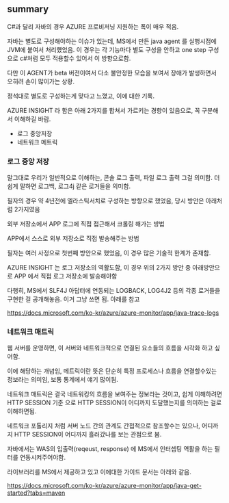 ## summary

C#과 달리 자바의 경우 AZURE 프로비저닝 지원하는 폭이 매우 적음.

자바는 별도로 구성해야하는 이슈가 있는데, MS에서 만든 java agent 를 실행시점에 JVM에 붙여서 처리헀었음. 이 경우는 각 기능마다 별도 구성을 안하고 one step 구성으로 c#처럼 모두 적용할수 있어서 이 방향으로함.

다만 이 AGENT가 beta 버전이여서 다소 불안정한 모습을 보여서 장애가 발생하면서 오히려 손이 많이가는 상황.

정석대로 별도로 구성하는게 맞다고 느꼈고, 이에 대한 기록.

 

AZURE INSIGHT 라 함은 아래 2가지를 합쳐서 가르키는 경향이 있음으로, 꼭 구분해서 이해하길 바람.

- 로그 중앙저장
- 네트워크 메트릭

### 로그 중앙 저장
말그대로 우리가 일반적으로 이해하는, 콘솔 로그 출력, 파일 로그 출력 그걸 의미함. 더 쉽게 말하면 로그백, 로그4j 같은 로거들을 의미함.

필자의 경우 약 4년전에 엘라스틱서치로 구성하는 방향으로 했었음, 당시 방안은 아래처럼 2가지였음

외부 저장소에서 APP 로그에 직접 접근해서 크롤링 해가는 방법

APP에서 스스로 외부 저장소로 직접 발송해주는 방법

필자는 여러 사정으로 첫번째 방안으로 했었음, 이 경우 많은 기술적 한계가 존재함.

AZURE INSIGHT 는 로그 저장소의 역활도함, 이 경우 위의 2가지 방안 중 아래방안으로 APP 에서 직접 로그 저장소에 발송해야함

다행히, MS에서 SLF4J 아답터에 연동되는 LOGBACK, LOG4J2 등의 각종 로거들을 구현한 걸 공개해놓음. 이거 그냥 쓰면 됨. 아래를 참고

https://docs.microsoft.com/ko-kr/azure/azure-monitor/app/java-trace-logs

 

### 네트워크 매트릭
웹 서버를 운영하면, 이 서버와 네트워크적으로 연결된 요소들의 흐름을 시각화 하고 싶어함.

이에 해당하는 개념임, 메트릭이란 뜻은 단순히 특정 프로세스나 흐름을 연결할수있는 정보라는 의미임, 보통 통계에서 얘기 많이됨.

네트워크 매트릭은 결국 네트워킹의 흐름을 보여주는 정보라는 것이고, 쉽게 이해하려면 HTTP SESSION 기준  으로 HTTP SESSION이 어디까지 도달했는지를 의미하는 걸로 이해하면됨.

네트워크 포톨리지 처럼 서버 노드 간의 관계도 간접적으로 참조할수는 있으나, 어디까지 HTTP SESSION이 어디까지 흘러갔나를 보는 관점으로 봄.

자바에서는 WAS의 입출력(reqeust, response) 에 MS에서 인터셉팅 역활을 하는 필터를 연동시켜주어야함.

라이브러리를 MS에서 제공하고 있고 이에대한 가이드 문서는 아래와 같음.

https://docs.microsoft.com/ko-kr/azure/azure-monitor/app/java-get-started?tabs=maven
